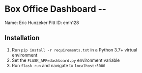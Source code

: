 # Box Office Dashboard -- <Replace with your name>

Name: Eric Hunzeker
Pitt ID: emh128

## Installation

1. Run `pip install -r requirements.txt` in a Python 3.7+ virtual environment
2. Set the `FLASK_APP=dashboard.py` environment variable
3. Run `flask run` and navigate to `localhost:5000`
